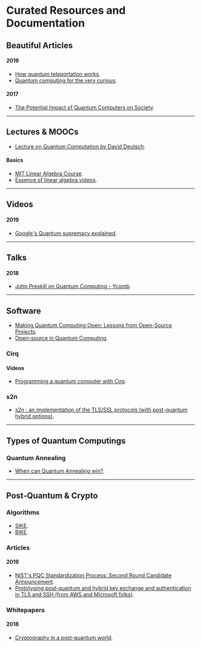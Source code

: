 # Curated Resources and Documentation

## Beautiful Articles


#### 2019
* [How quantum teleportation works](https://quantum.country/teleportation).
* [Quantum computing for the very curious](https://quantum.country/qcvc).

#### 2017

* [The Potential Impact of Quantum Computers on Society](https://arxiv.org/abs/1712.05380).

----
                                              
## Lectures & MOOCs

* [Lecture on Quantum Computation by David Deutsch](http://www.quiprocone.org/Protected/DD_lectures.htm).

#### Basics

* [MIT Linear Algebra Course](https://ocw.mit.edu/courses/mathematics/18-06-linear-algebra-spring-2010/video-lectures/).
* [Essence of linear algebra videos](https://www.youtube.com/playlist?list=PLZHQObOWTQDPD3MizzM2xVFitgF8hE_ab).


----

## Videos

#### 2019

* [Google's Quantum supremacy explained](https://www.youtube.com/watch?v=gylmjTOUfCQ&feature=youtu.be).

----

## Talks


#### 2018

* [John Preskill on Quantum Computing - Ycomb](https://blog.ycombinator.com/john-preskill-on-quantum-computing/).


------
## Software

* [Making Quantum Computing Open: Lessons from Open-Source Projects](https://arxiv.org/pdf/1902.00991.pdf).
* [Open-source in Quantum Computing](https://arxiv.org/pdf/1812.09167.pdf).

### Cirq

#### Videos
* [Programming a quantum computer with Cirq](https://www.youtube.com/watch?v=16ZfkPRVf2w&feature=youtu.be).


### s2n

* [s2n : an implementation of the TLS/SSL protocols (with post-quantum hybrid options)](https://github.com/awslabs/s2n).


----

## Types of Quantum Computings


### Quantum Annealing

* [When can Quantum Annealing win?](https://ai.googleblog.com/2015/12/when-can-quantum-annealing-win.html).

------

## Post-Quantum & Crypto

### Algorithms

* [SIKE](https://sike.org/).
* [BIKE](https://bikesuite.org/).


### Articles

#### 2019

* [NIST's PQC Standardization Process: Second Round Candidate Announcement](https://csrc.nist.gov/news/2019/pqc-standardization-process-2nd-round-candidates).
* [Prototyping post-quantum and hybrid key exchange
and authentication in TLS and SSH (from AWS and Microsoft folks)](https://openquantumsafe.org/papers/NISTPQC-CroPaqSte19.pdf).

### Whitepapers

#### 2018
* [Cryptography in a post-quantum world](https://www.accenture.com/_acnmedia/PDF-87/Accenture-809668-Quantum-Cryptography-Whitepaper-v05.pdf#zoom=50).





